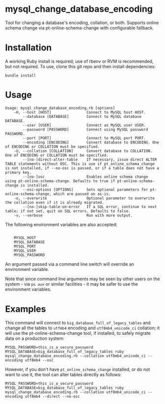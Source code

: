 # mysql_change_database_encoding

Tool for changing a database's encoding, collation, or both. Supports online schema change via pt-online-schema-change with configurable fallback.

# Installation

A working Ruby install is required; use of rbenv or RVM is recommended, but not required. To use, clone this git repo and then install dependencies:

```
bundle install
```

# Usage

```
Usage: mysql_change_database_encoding.rb [options]
    -H, --host [HOST]                Connect to MySQL host HOST.
        --database [DATABASE]        Connect to MySQL database DATABASE.
        --user [USER]                Connect as MySQL user USER.
        --password [PASSWORD]        Connect using MySQL password PASSWORD.
        --port [PORT]                Connect to MySQL port PORT.
        --encoding [ENCODING]        Convert database to ENCODING. One of ENCODING or COLLATION must be specified.
    -U, --collation [COLLATION]      Convert database to COLLATION. One of ENCODING or COLLATION must be specified.
        --[no-]direct-alter-table    If necessary, issue direct ALTER TABLE statements without OSC. This is use if pt_online_schema_change is not installed, if --no-osc is passed, or if a table does not have a primary key.
        --[no-]osc                   Enables online schema change using pt-online-schema-change. Defaults to true if pt-online-schema-change is installed.
        --osc-options [OPTIONS]      Sets optional parameters for pt-online-schema-change, which are passed on as-is.
    -o, --overwrite                  Optional parameter to overwrite the collation even if it is already migrated.
        --[no-]skip-table-on-error   If a SQL error, continue to next table; if not set, quit on SQL errors. Defaults to false. 
    -v, --verbose                    Run with more output.
```

The following environment variables are also accepted:

```

    MYSQL_HOST
    MYSQL_DATABASE
    MYSQL_PORT
    MYSQL_USER
    MYSQL_PASSWORD
```

An argument passed via a command line switch will override an environment variable.

Note that since command line arguments may be seen by other users on the system - via `ps aux` or similar facilities - it may be safer to use the environment variables.

# Examples

This command will connect to `big_database_full_of_legacy_tables` and change all the tables to `utfmb4` encoding and `utf8mb4_unicode_ci` collation; it will use the pt-online-schema-change tool, if installed, to safely migrate data on a production system:

```
MYSQL_PASSWORD=this_is_a_secure_password MYSQL_DATABASE=big_database_full_of_legacy_tables ruby mysql_change_database_encoding.rb --collation utf8mb4_unicode_ci --encoding utf8mb4 --osc
```


However, if you don't have `pt_online_schema_change` installed, or do not want to use it, the tool can alter tables directly as follows:

```
MYSQL_PASSWORD=this_is_a_secure_password MYSQL_DATABASE=big_database_full_of_legacy_tables ruby mysql_change_database_encoding.rb --collation utf8mb4_unicode_ci --encoding utf8mb4 --direct --no-osc
```

